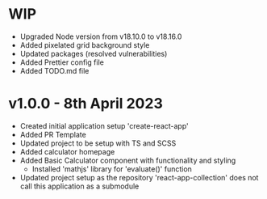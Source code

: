 # WIP

- Upgraded Node version from v18.10.0 to v18.16.0
- Added pixelated grid background style
- Updated packages (resolved vulnerabilities)
- Added Prettier config file
- Added TODO.md file

# v1.0.0 - 8th April 2023

- Created initial application setup 'create-react-app'
- Added PR Template
- Updated project to be setup with TS and SCSS
- Added calculator homepage
- Added Basic Calculator component with functionality and styling
  - Installed 'mathjs' library for 'evaluate()' function
- Updated project setup as the repository 'react-app-collection' does not call this application as a submodule

